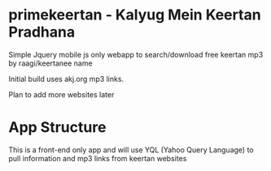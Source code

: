 primekeertan - Kalyug Mein Keertan Pradhana
========================

Simple Jquery mobile js only webapp to search/download free keertan mp3 by raagi/keertanee name

Initial build uses akj.org mp3 links.

Plan to add more websites later


App Structure
========================
This is a front-end only app and will use YQL (Yahoo Query Language)
to pull information and mp3 links from keertan websites

